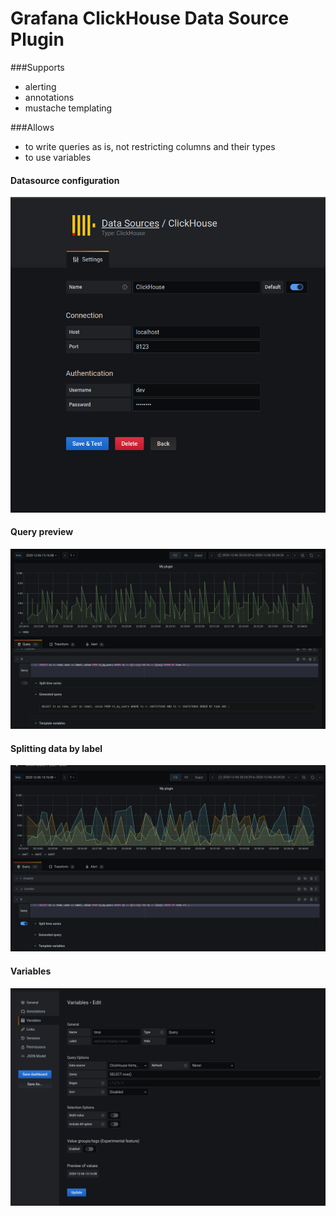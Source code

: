 # Grafana ClickHouse Data Source Plugin

###Supports
* alerting
* annotations
* mustache templating

###Allows
* to write queries as is, not restricting columns and their types 
* to use variables


#### Datasource configuration
![alt text](./img/config.png "Configuration")

#### Query preview
![alt text](./img/query-gen.png "Preview")

#### Splitting data by label
![alt text](./img/split.png "Split")

#### Variables
![alt text](./img/variables.png "Variables")
